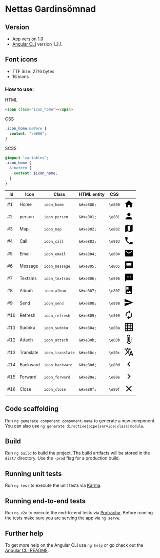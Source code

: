 # Nettas Gardinsömnad
## Version
* App version 1.0
* [Angular CLI](https://github.com/angular/angular-cli) version 1.2.1.

## Font icons
+ TTF Size: 2716 bytes
+ 16 icons
### How to use:
HTML
```html
<span class="icon_home"></span>
```
CSS
```css
.icon_home:before {
  content: "\e800";
}
```
SCSS
```scss
@import "variables";
.icon_home {
  &:before {
    content: $icon_home;
  }
}
```
| Id  | Icon        | Class             | HTML entity | CSS     |               |
| --- | ----------- | ----------------- | ----------- | ------- | ------------- |
| #1  | Home        | `icon_home`       | `&#xe800;`  | `\e800` | ![](src/assets/fonts/png/home.png)      |
| #2  | person      | `icon_person`     | `&#xe801;`  | `\e801` | ![](src/assets/fonts/png/person.png)    |
| #3  | Map         | `icon_map`        | `&#xe802;`  | `\e802` | ![](src/assets/fonts/png/map.png)       |
| #4  | Call        | `icon_call`       | `&#xe803;`  | `\e803` | ![](src/assets/fonts/png/call.png)      |
| #5  | Email       | `icon_email`      | `&#xe804;`  | `\e804` | ![](src/assets/fonts/png/email.png)     |
| #6  | Message     | `icon_message`    | `&#xe805;`  | `\e805` | ![](src/assets/fonts/png/message.png)   |
| #7  | Textsms     | `icon_textsms`    | `&#xe806;`  | `\e806` | ![](src/assets/fonts/png/textsms.png)   |
| #8  | Album       | `icon_album`      | `&#xe807;`  | `\e807` | ![](src/assets/fonts/png/album.png)     |
| #9  | Send        | `icon_send`       | `&#xe808;`  | `\e808` | ![](src/assets/fonts/png/send.png)      |
| #10 | Refresh     | `icon_refresh`    | `&#xe809;`  | `\e809` | ![](src/assets/fonts/png/refresh.png)   |
| #11 | Sudoku      | `icon_sudoku`     | `&#xe80a;`  | `\e80a` | ![](src/assets/fonts/png/sudoku.png)    |
| #12 | Attach      | `icon_attach`     | `&#xe80b;`  | `\e80b` | ![](src/assets/fonts/png/attach.png)    |
| #13 | Translate   | `icon_translate`  | `&#xe80c;`  | `\e80c` | ![](src/assets/fonts/png/translate.png) |
| #14 | Backward    | `icon_backward`   | `&#xe80d;`  | `\e80d` | ![](src/assets/fonts/png/backward.png)  |
| #15 | Forward     | `icon_forward`    | `&#xe80e;`  | `\e80e` | ![](src/assets/fonts/png/forward.png)   |
| #16 | Close       | `icon_close`      | `&#xe80f;`  | `\e80f` | ![](src/assets/fonts/png/close.png)     |

## Code scaffolding
Run `ng generate component component-name` to generate a new component. You can also use `ng generate directive|pipe|service|class|module`.

## Build
Run `ng build` to build the project. The build artifacts will be stored in the `dist/` directory. Use the `-prod` flag for a production build.

## Running unit tests
Run `ng test` to execute the unit tests via [Karma](https://karma-runner.github.io).

## Running end-to-end tests
Run `ng e2e` to execute the end-to-end tests via [Protractor](http://www.protractortest.org/).
Before running the tests make sure you are serving the app via `ng serve`.

## Further help
To get more help on the Angular CLI use `ng help` or go check out the [Angular CLI README](https://github.com/angular/angular-cli/blob/master/README.md).
